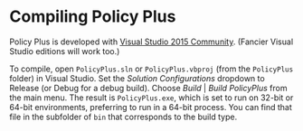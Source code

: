 # Compiling Policy Plus
Policy Plus is developed with [Visual Studio 2015 Community](https://www.visualstudio.com/en-us/products/visual-studio-community-vs.aspx). (Fancier Visual Studio editions will work too.)

To compile, open `PolicyPlus.sln` or `PolicyPlus.vbproj` (from the `PolicyPlus` folder) in Visual Studio. Set the *Solution Configurations* dropdown to Release (or Debug for a debug build).
Choose *Build* | *Build PolicyPlus* from the main menu. The result is `PolicyPlus.exe`, which is set to run on 32-bit or 64-bit environments, preferring to run in a 64-bit process.
You can find that file in the subfolder of `bin` that corresponds to the build type.